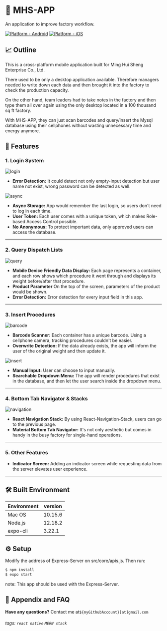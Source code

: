 # 🔩  MHS-APP

An application to improve factory workflow.

[![Platform - Android](https://img.shields.io/badge/platform-Android-3ddc84.svg?style=flat&logo=android)](https://www.android.com)
[![Platform - iOS](https://img.shields.io/badge/platform-iOS-000.svg?style=flat&logo=apple)](https://developer.apple.com/ios)

## 📈  Outline

This is a cross-platform mobile application built for Ming Hui Sheng Enterprise Co., Ltd.

There used to be only a desktop application available. Therefore managers needed to write down each data and then brought it into the factory to check the production capacity.

On the other hand, team leaders had to take notes in the factory and then type them all over again using the only desktop located in a 100 thousand sq ft factory.

With MHS-APP, they can just scan barcodes and query/insert the Mysql database using their cellphones without wasting unnecessary time and energy anymore.

## 📱  Features

### 1. Login System

![login](./demos/login.gif)
* **Error Detection:** It could detect not only empty-input detection but user name not exist, wrong password can be detected as well.

![async](./demos/loginAsyncStorage.gif)
* **Async Storage:** App would remember the last login, so users don't need to log in each time.
* **User Token:** Each user comes with a unique token, which makes Role-based Access Control possible.
* **No Anonymous:** To protect important data, only approved users can access the database.

---

### 2. Query Dispatch Lists

![query](./demos/queryDemo.gif)
* **Mobile Device Friendly Data Display:** Each page represents a container, and each row shows which procedure it went through and displays its weight before/after that procedure.
* **Product Parameter** On the top of the screen, parameters of the product would be shown.
* **Error Detection:** Error detection for every input field in this app.

---

### 3. Insert Procedures

![barcode](./demos/barcodeScanner.gif)
* **Barcode Scanner:** Each container has a unique barcode. Using a cellphone camera, tracking procedures couldn't be easier.
* **Overwrite Detection:** If the data already exists, the app will inform the user of the original weight and then update it.

![insert](./demos/insertDemo.gif)
* **Manual Input:** User can choose to input manually.
* **Searchable Dropdown Menu:** The app will render procedures that exist in the database, and then let the user search inside the dropdown menu.

---

### 4. Bottom Tab Navigator & Stacks

![navigation](./demos/navigation.gif)
* **React Navigation Stack:** By using React-Navigation-Stack, users can go to the previous page.
* **Material Bottom Tab Navigator:** It's not only aesthetic but comes in handy in the busy factory for single-hand operations.

---

### 5. Other Features

* **Indicator Screen:** Adding an indicator screen while requesting data from the server elevates user experience.

---

## 🛠  Built Environment

| Environment   | version | 
| ------------- | ------- |
| Mac OS        | 10.15.6 |
| Node.js       | 12.18.2 |
| expo-cli      | 3.22.1  |

## ⚙  Setup

Modify the address of Express-Server on src/core/apis.js.
Then run:
```bash 
$ npm install
$ expo start
```

note: This app should be used with the Express-Server.

## 🙋  Appendix and FAQ


**Have any questions?** Contact me at`${myGithubAccount}[at]gmail.com`


###### tags: `react native` `MERN stack`